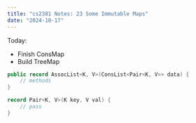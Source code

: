 ```yaml
---
title: "cs2381 Notes: 23 Some Immutable Maps"
date: "2024-10-17"
---
```


Today:

 - Finish ConsMap
 - Build TreeMap

```java
public record AssocList<K, V>(ConsList<Pair<K, V>> data) {
    // methods
}

record Pair<K, V>(K key, V val) {
    // pass
}
```

